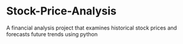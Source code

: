 # Stock-Price-Analysis
A financial analysis project that examines historical stock prices and forecasts future trends using python
